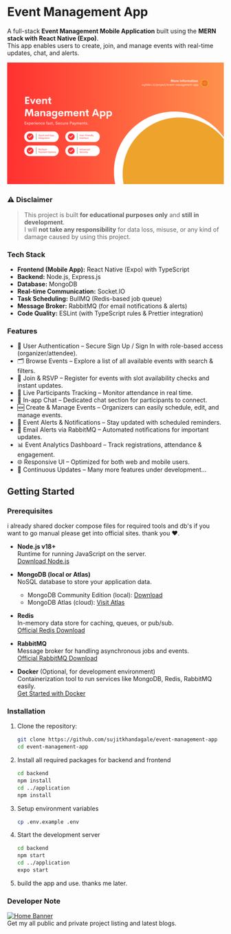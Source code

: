# Event Management App

A full-stack **Event Management Mobile Application** built using the **MERN stack with React Native (Expo)**.  
This app enables users to create, join, and manage events with real-time updates, chat, and alerts.

![Home Banner](https://github.com/sujitkhandagale/event-management-app/blob/main/screenshots/home_banner.png?raw=true)

### ⚠️ **Disclaimer**  
> This project is built **for educational purposes only** and **still in development**.  
> I will **not take any responsibility** for data loss, misuse, or any kind of damage caused by using this project.

### Tech Stack

- **Frontend (Mobile App):** React Native (Expo) with TypeScript
- **Backend:** Node.js, Express.js
- **Database:** MongoDB
- **Real-time Communication:** Socket.IO
- **Task Scheduling:** BullMQ (Redis-based job queue)
- **Message Broker:** RabbitMQ (for email notifications & alerts)
- **Code Quality:** ESLint (with TypeScript rules & Prettier integration)

### Features
- 🔑 User Authentication – Secure Sign Up / Sign In with role-based access (organizer/attendee).
- 🗂️ Browse Events – Explore a list of all available events with search & filters.
- 📝 Join & RSVP – Register for events with slot availability checks and instant updates.
- 👥 Live Participants Tracking – Monitor attendance in real time.
- 💬 In-app Chat – Dedicated chat section for participants to connect.
- 🆕 Create & Manage Events – Organizers can easily schedule, edit, and manage events.
- 🔔 Event Alerts & Notifications – Stay updated with scheduled reminders.
- 📧 Email Alerts via RabbitMQ – Automated notifications for important updates.
- 📊 Event Analytics Dashboard – Track registrations, attendance & engagement.
- 🌐 Responsive UI – Optimized for both web and mobile users.
- 🔄 Continuous Updates – Many more features under development...

## Getting Started

### Prerequisites

i already shared docker compose files for required tools and db's if you want to go manual please get into official sites. thank you ❤️.

- **Node.js v18+**  
  Runtime for running JavaScript on the server.  
  [Download Node.js](https://nodejs.org/en/download/)

- **MongoDB (local or Atlas)**  
  NoSQL database to store your application data.
    - MongoDB Community Edition (local): [Download](https://www.mongodb.com/try/download/community)
    - MongoDB Atlas (cloud): [Visit Atlas](https://www.mongodb.com/cloud/atlas)

- **Redis**  
  In-memory data store for caching, queues, or pub/sub.  
  [Official Redis Download](https://redis.io/download)

- **RabbitMQ**  
  Message broker for handling asynchronous jobs and events.  
  [Official RabbitMQ Download](https://www.rabbitmq.com/download.html)

- **Docker** (Optional, for development environment)  
  Containerization tool to run services like MongoDB, Redis, RabbitMQ easily.  
  [Get Started with Docker](https://www.docker.com/get-started)


### Installation
1. Clone the repository:
   ```bash
   git clone https://github.com/sujitkhandagale/event-management-app
   cd event-management-app
   
2. Install all required packages for backend and frontend
   ```bash
   cd backend
   npm install
   cd ../application
   npm install
   
3. Setup environment variables
   ```bash
   cp .env.example .env
   
4. Start the development server
   ```bash
   cd backend
   npm start
   cd ../application
   expo start
   
5. build the app and use. thanks me later.

### Developer Note
[![Home Banner](https://github.com/sujitkhandagale/event-management-app/blob/main/screenshots/explore%20more%20porjects.gif?raw=true)](https://sujitdev.in) </br>
Get my all public and private project listing and latest blogs.
